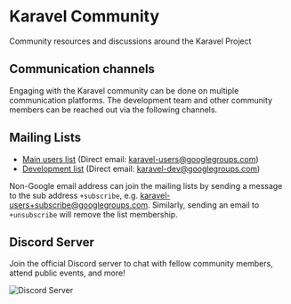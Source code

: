 # Karavel Community

Community resources and discussions around the Karavel Project

## Communication channels

Engaging with the Karavel community can be done on multiple communication platforms. The development team and other community members can be reached out via the following channels.

## Mailing Lists

- [Main users list](https://groups.google.com/g/karavel-users) (Direct email: [karavel-users@googlegroups.com](mailto:karavel-users@googlegroups.com))
- [Development list](https://groups.google.com/g/karavel-dev) (Direct email: [karavel-dev@googlegroups.com](mailto:karavel-dev@googlegroups.com))

Non-Google email address can join the mailing lists by sending a message to the sub address `+subscribe`, e.g. [karavel-users+subscribe@googlegroups.com](mailto:karavel-users+subscribe@googlegroups.com). Similarly, sending an email to `+unsubscribe` will remove the list membership.

## Discord Server

Join the official Discord server to chat with fellow community members, attend public events, and more!

![Discord Server](https://discordapp.com/api/guilds/876390831337123860/widget.png?style=banner3)

